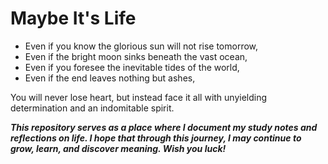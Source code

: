 # Maybe It's Life

- Even if you know the glorious sun will not rise tomorrow,  
- Even if the bright moon sinks beneath the vast ocean,  
- Even if you foresee the inevitable tides of the world,  
- Even if the end leaves nothing but ashes,
  
You will never lose heart, but instead face it all with unyielding determination and an indomitable spirit.

***This repository serves as a place where I document my study notes and reflections on life. I hope that through this journey, I may continue to grow, learn, and discover meaning. Wish you luck!***

<!-- 
即便你知道辉煌的朝阳不会在明天升起，  
即便皎洁的月亮沉没在浩瀚的海洋之下，  
即便你预见了世界不可逆转的潮流，  
即便最终的一切化为灰烬，  
你依然不会失去勇气，而是以坚定的决心与不屈的精神去面对这一切。
我是奶味蓝蓝,好运！
-->

